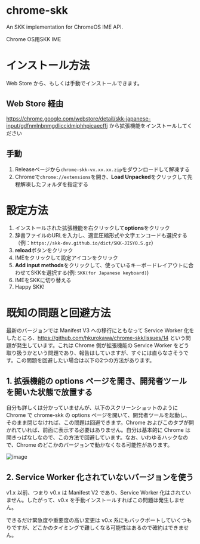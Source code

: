 # chrome-skk
An SKK implementation for ChromeOS IME API.

Chrome OS用SKK IME

# インストール方法
Web Store から、もしくは手動でインストールできます。

## Web Store 経由
https://chrome.google.com/webstore/detail/skk-japanese-input/gdfnmlnbnmgdliccidmiphhpicaecffj から拡張機能をインストールしてください

## 手動
1. Releaseページから`chrome-skk-vx.xx.xx.zip`をダウンロードして解凍する
1. Chromeで`chrome://extensions`を開き、**Load Unpacked**をクリックして先程解凍したフォルダを指定する

# 設定方法
1. インストールされた拡張機能を右クリックして**options**をクリック
1. 辞書ファイルのURLを入力し、適宜圧縮形式や文字エンコードも選択する（例：`https://skk-dev.github.io/dict/SKK-JISYO.S.gz`）
1. **reload**ボタンをクリック
1. IMEをクリックして設定アイコンをクリック
1. **Add input methods**をクリックして、使っているキーボードレイアウトに合わせてSKKを選択する(例: `SKK(for Japanese keyboard)`)
1. IMEをSKKに切り替える
1. Happy SKK!

# 既知の問題と回避方法
最新のバージョンでは Manifest V3 への移行にともなって Service Worker 化をしたところ、https://github.com/hkurokawa/chrome-skk/issues/14 という問題が発生しています。これは Chrome 側が拡張機能の Service Worker をどう取り扱うかという問題であり、報告はしていますが、すぐには直らなさそうです。この問題を回避したい場合は以下の2つの方法があります。

## 1. 拡張機能の options ページを開き、開発者ツールを開いた状態で放置する
自分も詳しくは分かっていませんが、以下のスクリーンショットのように Chrome で chrome-skk の options ページを開いて、開発者ツールを起動し、そのまま閉じなければ、この問題は回避できます。Chrome およびこのタブが開かれていれば、前面に表示する必要はありません。自分は基本的に Chrome は開きっぱなしなので、この方法で回避しています。なお、いわゆるハックなので、Chrome のどこかのバージョンで動かなくなる可能性があります。

![image](https://user-images.githubusercontent.com/6446183/226134195-7abe78f7-4c58-4778-a109-201d5c3732eb.png)

## 2. Service Worker 化されていないバージョンを使う
v1.x 以前、つまり v0.x は Manifest V2 であり、Service Worker 化はされていません。したがって、v0.x を手動インストールすればこの問題は発生しません。

できるだけ緊急度や重要度の高い変更は v0.x 系にもバックポートしていくつもりですが、どこかのタイミングで難しくなる可能性はあるので確約はできません。
